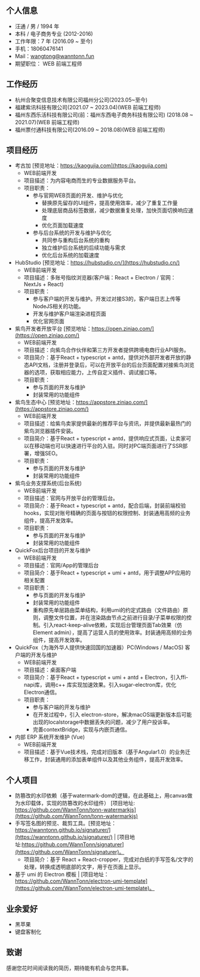 ## 个人信息

- 汪通 / 男 / 1994 年
- 本科 / 电子商务专业 (2012-2016)
- 工作年限：7 年 (2016.09 ~ 至今)
- 手机：18060476141
- Mail：wangtong@wanntonn.fun
- 期望职位： WEB 前端工程师
<!-- - GitHub: [https://github.com/WannTonn](https://github.com/WannTonn) -->
<!-- - 技术博客：[https://blogs.wanntonn.fun ](https://blogs.wanntonn.fun) -->

## 工作经历
- 杭州合聚变信息技术有限公司福州分公司(2023.05~至今)
- 福建紫讯科技有限公司(2021.07 ~ 2023.04)(WEB 前端工程师)
- 福州东西乐活科技有限公司(前：福州东西电子商务科技有限公司) (2018.08 ~ 2021.07)(WEB 前端工程师)
- 福州票付通科技有限公司(2016.09 ~ 2018.08)(WEB 前端工程师)

## 项目经历
- 考古加 [预览地址：https://kaogujia.com](https://kaogujia.com)
    - WEB前端开发
    - 项目描述：为内容电商而生的专业数据服务平台。
    - 项目职责：
        -  参与官网WEB页面的开发、维护与优化
             - 替换原先留存的UI组件，提高使用效率，减少了重复工作量
             - 处理底层商品标签数据，减少数据重复处理，加快页面切换响应速度
             - 优化页面加载速度
        - 参与后台系统的开发与维护与优化
          - 共同参与重构后台系统的重构
          - 独立维护后台系统的后续功能与需求
          - 优化后台系统的加载速度
- HubStudio [预览地址：https://hubstudio.cn/](https://hubstudio.cn/)
    - WEB前端开发
    - 项目描述：多账号指纹浏览器(客户端：React + Electron / 官网： NextJs + React)
    - 项目职责：
        - 参与客户端的开发与维护。开发过对接S3的，客户端日志上传等NodeJS相关的功能。
        - 开发与维护客户端渲染进程页面
        - 优化官网页面
- 紫鸟开发者开放平台 [预览地址：https://open.ziniao.com/](https://open.ziniao.com/)
    - WEB前端开发
    - 项目描述：向紫鸟合作伙伴和第三方开发者提供跨境电商行业API服务。
    - 项目简介：基于React + typescript + antd，提供对外部开发者开放的静态API文档，注册并登录后，可以在开放平台的后台页面配置对接紫鸟浏览器的选项，获取相应能力，上传自定义插件、调试接口等。
    - 项目职责：
        - 参与页面的开发与维护
        - 封装常用的功能组件
- 紫鸟生态中心 [预览地址：https://appstore.ziniao.com/](https://appstore.ziniao.com/)
    - WEB前端开发
    - 项目描述：给紫鸟卖家提供最新的推荐平台与资讯，并提供最新最热门的紫鸟浏览器插件安装。
    - 项目简介：基于React + typescript + antd，提供响应式页面，让卖家可以在移动端也可以快速进行平台的入驻。同时对PC端页面进行了SSR部署，增强SEO。
    - 项目职责：
        - 参与页面的开发与维护
        - 封装常用的功能组件
- 紫鸟业务支撑系统(后台系统)
    - WEB前端开发
    - 项目描述：官网与开放平台的管理后台。
    - 项目简介：基于React + typescript + antd，配合后端，封装前端校验hooks，实现对账号精确的页面与按钮的权限控制、封装通用高频的业务组件，提高开发效率。
    - 项目职责：
        - 参与页面的开发与维护
        - 封装常用的功能组件
- QuickFox后台项目的开发与维护
    - WEB前端开发
    - 项目描述：官网/App的管理后台
    - 项目简介：基于React + typescript + umi + antd，用于调整APP应用的相关配置
    - 项目职责：
        - 参与页面的开发与维护
        - 封装常用的功能组件
        - 重构原先单层路由菜单结构，利用umi的约定式路由（文件路由）原则，调整文件位置，并在渲染路由节点之前进行目录/子菜单权限的控制。引入react-keep-alive依赖，实现后台管理页面Tab效果（仿Element admin），提高了运营人员的使用效率。封装通用高频的业务组件，提高开发效率。
- QuickFox（为海外华人提供快速回国的加速器）PC(Windows / MacOS) 客户端的开发与维护
    - WEB前端开发
    - 项目描述：桌面客户端
    - 项目简介：基于React + typescript + umi + antd + Electron，引入ffi-napi库，调用c++ 库实现加速效果。引入sugar-electron库，优化Electron通信。
    - 项目职责：
        - 参与客户端的开发与维护
        - 在开发过程中，引入 electron-store，解决macOS端更新版本后可能出现的localstorage中数据丢失的问题，减少了用户投诉率。
        - 完善contextBridge，实现与内嵌页通信。
- 内部 ERP 系统开发维护 (Vue)
    - WEB前端开发
    - 项目描述：基于Vue技术栈，完成对旧版本（基于Angular1.0）的业务迁移工作，封装通用的添加表单组件以及其他业务组件，提高开发效率。

## 个人项目
- 防篡改的水印依赖（基于watermark-dom的逻辑，在此基础上，用canvas做为水印载体，实现的防篡改的水印组件） [项目地址: https://github.com/WannTonn/tonn-watermarkjs](https://github.com/WannTonn/tonn-watermarkjs)
-  手写签名图的预览、裁剪工具。[预览地址：https://wanntonn.github.io/signaturer/](https://wanntonn.github.io/signaturer/) | [项目地址:https://github.com/WannTonn/signaturer](https://github.com/WannTonn/signaturer)。
     - 项目简介：基于 React + React-cropper，完成对白纸的手写签名/文字的处理，转换成透明底部的文字，用于在页面上显示。
- 基于 umi 的 Electron 模板  | [项目地址：https://github.com/WannTonn/electron-umi-template](https://github.com/WannTonn/electron-umi-template)。

## 业余爱好

- 黑苹果
- 键盘客制化

## 致谢

感谢您花时间阅读我的简历，期待能有机会与您共事。